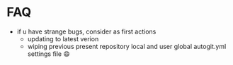 # FAQ

- if u have strange bugs, consider as first actions
  - updating to latest verion
  - wiping previous present repository local and user global autogit.yml settings file :smile:
